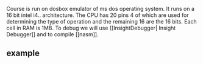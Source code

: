 Course is run on dosbox emulator of ms dos operating system. It runs on a 16 bit intel i4.. architecture. The CPU has 20 pins 4 of which are used for determining the type of operation and the remaining 16 are the 16 bits. Each cell in RAM is 1MB. To debug we will use [[InsightDebugger| Insight Debugger]] and to compile [[nasm]].

## example 